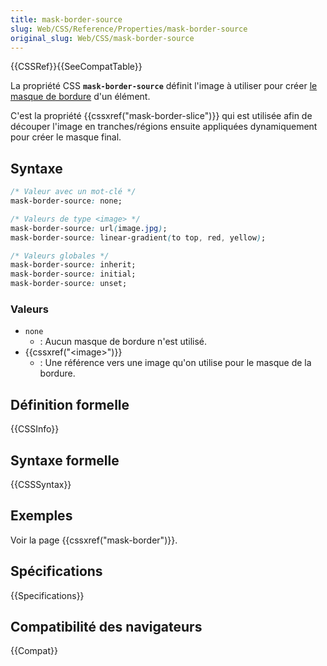 ```yaml
---
title: mask-border-source
slug: Web/CSS/Reference/Properties/mask-border-source
original_slug: Web/CSS/mask-border-source
---
```


{{CSSRef}}{{SeeCompatTable}}

La propriété CSS **`mask-border-source`** définit l'image à utiliser pour créer [le masque de bordure](/fr/docs/Web/CSS/mask-border) d'un élément.

C'est la propriété {{cssxref("mask-border-slice")}} qui est utilisée afin de découper l'image en tranches/régions ensuite appliquées dynamiquement pour créer le masque final.

## Syntaxe

```css
/* Valeur avec un mot-clé */
mask-border-source: none;

/* Valeurs de type <image> */
mask-border-source: url(image.jpg);
mask-border-source: linear-gradient(to top, red, yellow);

/* Valeurs globales */
mask-border-source: inherit;
mask-border-source: initial;
mask-border-source: unset;
```

### Valeurs

- `none`
  - : Aucun masque de bordure n'est utilisé.
- {{cssxref("&lt;image&gt;")}}
  - : Une référence vers une image qu'on utilise pour le masque de la bordure.

## Définition formelle

{{CSSInfo}}

## Syntaxe formelle

{{CSSSyntax}}

## Exemples

Voir la page {{cssxref("mask-border")}}.

## Spécifications

{{Specifications}}

## Compatibilité des navigateurs

{{Compat}}
